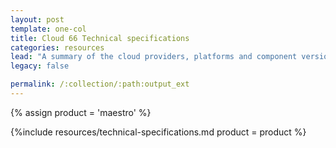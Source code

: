 ```yaml
---
layout: post
template: one-col
title: Cloud 66 Technical specifications
categories: resources
lead: "A summary of the cloud providers, platforms and component versions supported by Cloud 66"
legacy: false

permalink: /:collection/:path:output_ext
---
```



{% assign product = 'maestro' %}

{%include resources/technical-specifications.md product = product %}